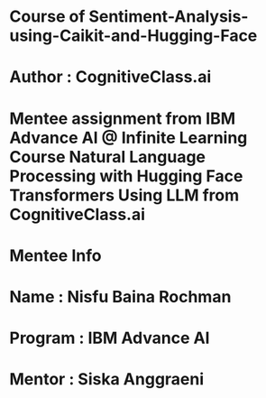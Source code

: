 # 
# Course of Sentiment-Analysis-using-Caikit-and-Hugging-Face
# Author : CognitiveClass.ai
# Mentee assignment from IBM Advance AI @ Infinite Learning Course Natural Language Processing with Hugging Face Transformers Using LLM from CognitiveClass.ai
# Mentee Info
# Name : Nisfu Baina Rochman
# Program : IBM Advance AI
# Mentor : Siska Anggraeni
